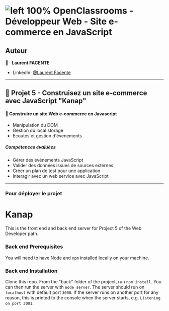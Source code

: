 # ![left 100%](https://github.com/thierry-laval/archives/blob/master/images/Logo_OpenClassrooms.png?raw=true) OpenClassrooms - Développeur Web - Site e-commerce en JavaScript

## Auteur

👤 &nbsp; **Laurent FACENTE**

* LinkedIn: [@Laurent Facente](https://www.linkedin.com/in/laurentFacente/ "Visitez mon profil LinkedIn")

***
## 📎 Projet 5 - Construisez un site e-commerce avec JavaScript "Kanap"

#### 🔨 Construire un site Web e-commerce en Javascript

* Manipulation du DOM
* Gestion du local storage
* Ecoutes et gestion d'évenements

##### Compétences évaluées

* Gérer des événements JavaScript
* Valider des données issues de sources externes
* Créer un plan de test pour une application
* Interagir avec un web service avec JavaScript

***


### Pour déployer le projet

# Kanap #

This is the front end and back end server for Project 5 of the Web Developer path.

### Back end Prerequisites ###

You will need to have Node and `npm` installed locally on your machine.

### Back end Installation ###

Clone this repo. From the "back" folder of the project, run `npm install`. You 
can then run the server with `node server`. 
The server should run on `localhost` with default port `3000`. If the
server runs on another port for any reason, this is printed to the
console when the server starts, e.g. `Listening on port 3001`.

